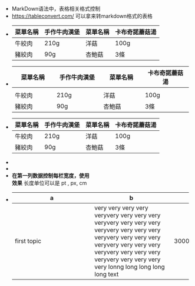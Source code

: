 - MarkDown语法中，表格相关格式控制
- https://tableconvert.com/ 可以拿来转markdown格式的表格
- | **菜單名稱** | **手作牛肉漢堡** | **菜單名稱** | **卡布奇諾蘑菇湯** |
  |---|---|---|---|
  | 牛絞肉 | 210g | 洋菇 | 100g | 
  | 豬絞肉 | 90g | 杏鮑菇 | 3條 |
- | **菜單名稱** | **手作牛肉漢堡** | **菜單名稱** | **卡布奇諾蘑菇湯** |
  |---|---|---|---|
  |<img width=200/>|<img width=200/>|<img width=200/>|<img width=200/>|
  | 牛絞肉 | 210g | 洋菇 | 100g | 
  | 豬絞肉 | 90g | 杏鮑菇 | 3條 |
- | **菜單名稱** | **手作牛肉漢堡** | **菜單名稱** | **卡布奇諾蘑菇湯** |
  |---|---|---|---|
  | 牛絞肉 | 210g | 洋菇 | 100g | 
  | 豬絞肉 | 90g | 杏鮑菇 | 3條 |
-
-
- **在第一列数据控制每栏宽度，使用 <div style="width: 150pt">  </div>效果**
  长度单位可以是 pt , px, cm
- | a | b | d |
  |---|---|---|
  | <div style="width: 150pt">first topic </div>| <div style="width: 150pt">very very very very veryvery very very very veryvery very very very veryvery very very very veryvery very very very veryvery very very very veryvery very very very veryvery very very very very lonng long long long long text</div>| <div style="width: 150pt">30000000 </div>|